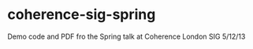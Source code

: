 coherence-sig-spring
====================

Demo code and PDF fro the Spring talk at Coherence London SIG 5/12/13
